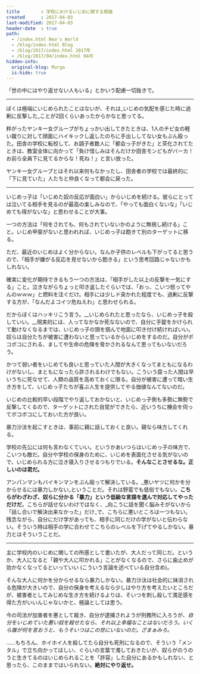 ```yaml
---
title        : 学校におけるいじめに関する極論
created      : 2017-04-03
last-modified: 2017-04-03
header-date  : true
path:
  - /index.html Neo's World
  - /blog/index.html Blog
  - /blog/2017/index.html 2017年
  - /blog/2017/04/index.html 04月
hidden-info:
  original-blog: Murga
  is-hide: true
---
```


「世の中にはやり返せない人もいる」とかいう配慮一切抜きで。

---

ぼくは極端にいじめられたことはないが、それは_いじめの気配を感じた時に過剰に反撃した_ことが2回くらいあったからかなと思ってる。

粋がったヤンキー女グループがちょっかい出してきたときは、1人のチビ女の軽い蹴りに対して顔面にハイキックし返したのちに手出ししてない女もぶん殴った。田舎の学校に転校して、お調子者数人に「都会っ子がきた」と茶化されてたときは、教室全体に向かって「負け惜しみはそんだけか田舎モンどもがバーカ！お前ら全員下に見てるからな！死ね！」と言い放った。

ヤンキー女グループとはそれ以来何もなかったし、田舎者の学校では最終的に「下に見ていた」人たちと仲良くなって都会に戻った。

---

いじめっ子は「いじめた奴の反応が面白い」からいじめを続ける。彼らにとっては泣いてる相手を見るのが最高の楽しみなので、「やっても面白くないな」「いじめても得がないな」と思わせることが大事。

一つの方法は「何をされても、何もされていないかのように無視し続ける」こと。いじめ甲斐がないと思われれば、いじめっ子は飽きて別のターゲットに移る。

ただ、最近のいじめはよく分からない。なんか子供のレベルも下がってると思うので、「相手が嫌がる反応を見せないから飽きる」という思考回路じゃないかもしれない。

確実に変化が期待できるもう一つの方法は、「相手がした以上の反撃を一気にする」こと。泣きながらちょっと叩き返したぐらいでは、「おっ、こいつ怒ってやんのｗｗｗ」と燃料を注ぐだけ。相手には少しド突かれた程度でも、過剰に反撃する方が、「なんだよコイツ危ねえわ」と思わせられる。

だからぼくはハッキリこう言う。__いじめられたと思ったなら、いじめっ子を殺していい。__現実的には、人ってなかなか死なないので、自分に手錠をかけられて動けなくなるまでは、いじめっ子の頭を掴んで地面に叩き付け続ければいい。奴らは自分たちが被害に遭わないと思っているからいじめをするのだ。自分がボコボコにされる、ましてや生命の危険を脅かされるなんて思ってもいないだろう。

かつて弱い者をいじめても良いと思っていた人間が大きくなってまともになるわけがないし、まともになったら許されるわけでもない。こういう腐った人間は早いうちに死なせて、人類の品質を高めておくに限る。自分が被害に遭って暗い生き方をして、いじめっ子たちが喜ぶ人生を提供してやる価値なんてないのだ。

いじめの比較的早い段階でやり返しておかないと、いじめっ子側も多勢に無勢で反撃してくるので、ターゲットにされた自覚ができたら、近いうちに機会を伺ってボコボコにしておいた方が良い。

暴力沙汰を起こすときは、事前に親に話しておくと良い。親なら味方してくれる。

学校の先公には何も言わなくていい。というかあいつらはいじめっ子の味方で、こいつも敵だ。自分や学校の保身のために、いじめを表面化させる気がないので、いじめられる方に泣き寝入りさせるつもりでいる。__そんなことさせるな。正しいのは君だ。__

アンパンマンもバイキンマンをぶん殴って解決している。_悪いヤツに何かを分からせるには暴力しかない_ということだ。それは野蛮でも低俗でもない。__こちらがわざわざ、奴らに分かる「暴力」という低級な言語を選んで対応してやっただけだ__。こちらが話せないわけではなく、_向こうに話を聞く脳みそがないから「話し合いで解決出来なかった」だけ_で、こちらに悪いところは一つもない。残念ながら、自分にだけ学があっても、相手に同じだけの学がないと伝わらない。そういう時は相手の学に合わせてこちらのレベルを下げてやるしかない。暴力とはそういうことだ。

---

主に学校内のいじめに関しての所感として書いたが、大人だって同じだ。というか、大人になると「親や大人に叩かれる」ことがなくなるので、さらに歯止めが効かなくなってるといっていい (こういう言論を述べている自分含め)。

そんな大人に何かを分からせるなら暴力しかない。暴力沙汰は社会的に抹消される危険が大きいので、自分の保身を考えるなら少しはやり方を考えたいところだが、被害者としてみじめな生き方を続けるよりは、そいつを刺し殺して満足感を得た方がいいんじゃないかと、極論としては思う。

今の司法が加害者を悪として裁き、自分が逮捕されようが刑務所に入ろうが、_自分をいじめていた悪い奴を殺せたなら、それ以上幸福なことはないだろう。いくら誰が何を言おうと、もうそいつはこの世にいないのだ。ざまぁみろ。_

……もちろん、ホイホイ人を殺してたら自分も死刑になるので、そういう「メンタル」で立ち向かってほしい、ぐらいの言葉で濁しておきたいが、奴らがのうのうと生きてるのはいじめられることを「許容」した自分にあるかもしれない、と思ったら、このままではいられない。__絶対にやり返せ。__
